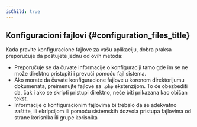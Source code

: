 ```yaml
---
isChild: true
---
```


## Konfiguracioni fajlovi {#configuration_files_title}

Kada pravite konfiguracione fajlove za vašu aplikaciju, dobra praksa preporučuje da poštujete jednu od ovih metoda:

- Preporučuje se da čuvate informacije o konfiguraciji tamo gde im se ne može direktno pristupiti i prevući pomoću fajl
sistema.
- Ako morate da čuvate konfiguracione fajlove u korenom direktorijumu dokumenata, preimenujte fajlove sa `.php`
ekstenzijom. To će obezbediti da, čak i ako se skripti pristupi direktno, neće biti prikazana kao običan tekst.
- Informacije o konfiguracionim fajlovima bi trebalo da se adekvatno zaštite, ili ekripcijom ili pomoću sistemskih
dozvola pristupa fajlovima od strane korisnika ili grupe korisnika
